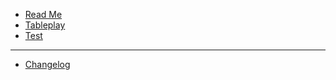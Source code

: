 - [Read Me](README.md)
- [Tableplay](tableplay.md)
- [Test](./Test.md)
---
- [Changelog](Changelog.md)
